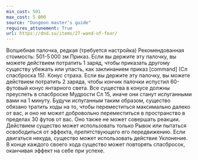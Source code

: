 ```yaml
---
min_cost: 501
max_cost: 5 000
source: "Dungeon master's guide"
requires_attunement: True
url: https://dnd.su/items/27-wand-of-fear/
---
```


Волшебная палочка, редкая (требуется настройка)
Рекомендованная стоимость: 501-5 000 зм
Приказ. Если вы держите эту палочку, вы можете действием потратить 1 заряд, чтобы приказать другому существу убежать или упасть, как заклинанием приказ [command] (Сл спасброска 15).
Конус страха. Если вы держите эту палочку, вы можете действием потратить 2 заряда, чтобы кончик палочки испустил 60-футовый конус янтарного света. Все существа в конусе должны преуспеть в спасброске Мудрости Сл 15, иначе они станут испуганными вами на 1 минуту. Будучи испуганным таким образом, существо обязано тратить ходы на то, чтобы переместиться максимально далеко от вас, и оно не может добровольно переместиться в пространство в пределах 30 футов от вас. Оно также не может совершать реакции. Действием существо может использовать только Рывок или пытаться освободиться от эффекта, препятствующего его передвижению. Если двигаться некуда, существо может использовать действие Уклонение. В конце каждого своего хода существо может повторять спасбросок, оканчивая эффект на себе при успехе.